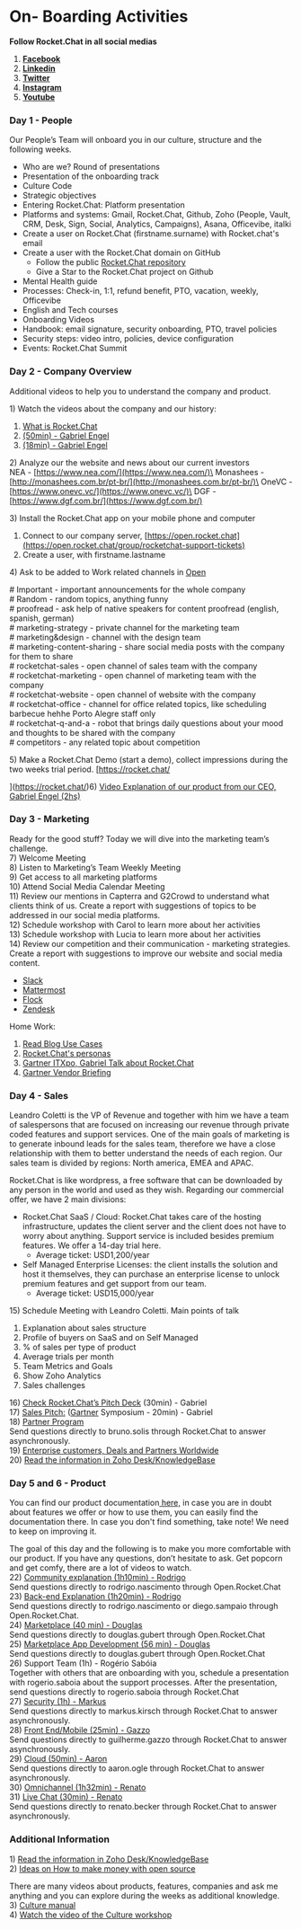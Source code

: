 # On- Boarding Activities

**Follow Rocket.Chat in all social medias**

1. [**Facebook**](https://www.facebook.com/RocketChatApp)
2. [**Linkedin**](https://www.linkedin.com/company/rocket-chat/)
3. [**Twitter**](https://twitter.com/rocketchat)
4. [**Instagram**](https://instagram.com/rocket.chat)
5. [**Youtube**](https://www.youtube.com/channel/UCin9nv7mUjoqrRiwrzS5UVQ)

### **Day 1 - People**

Our People’s Team will onboard you in our culture, structure and the following weeks.

* Who are we? Round of presentations
* Presentation of the onboarding track
* Culture Code
* Strategic objectives
* Entering Rocket.Chat: Platform presentation
* Platforms and systems: Gmail, Rocket.Chat, Github, Zoho (People, Vault, CRM, Desk, Sign, Social, Analytics, Campaigns), Asana, Officevibe, italki
* Create a user on Rocket.Chat (firstname.surname) with Rocket.chat's email
* Create a user with the Rocket.Chat domain on GitHub
  * Follow the public [Rocket.Chat repository](https://github.com/RocketChat/Rocket.Chat)
  * Give a Star to the Rocket.Chat project on Github
* Mental Health guide
* Processes: Check-in, 1:1, refund benefit, PTO, vacation, weekly, Officevibe
* English and Tech courses
* Onboarding Videos
* Handbook: email signature, security onboarding, PTO, travel policies
* Security steps: video intro, policies, device configuration
* Events: Rocket.Chat Summit

### **Day 2 - Company Overview**

Additional videos to help you to understand the company and product.

1\) Watch the videos about the company and our history:

1. [What is Rocket.Chat](https://drive.google.com/file/d/1wkYaaF0DQ7sKpzJtYs8dTxfkT4mIbMbu/view)
2. [(50min) - Gabriel Engel](https://www.youtube.com/watch?v=hXG5R15Uc-E\&t=2s)
3. [(18min) - Gabriel Engel](https://www.youtube.com/watch?v=HcnD5MdJLYM\&t=16s)

2\) Analyze our the website and news about our current investors\
NEA - [https://www.nea.com/](https://www.nea.com/)\
Monashees - [http://monashees.com.br/pt-br/](http://monashees.com.br/pt-br/)\
OneVC - [https://www.onevc.vc/](https://www.onevc.vc/)\
DGF - [https://www.dgf.com.br/](https://www.dgf.com.br/)

3\) Install the Rocket.Chat app on your mobile phone and computer

1. Connect to our company server, [https://open.rocket.chat](https://open.rocket.chat/group/rocketchat-support-tickets)
2. Create a user, with firstname.lastname

4\) Ask to be added to Work related channels in [Open](https://open.rocket.chat)

\# Important - important announcements for the whole company\
\# Random - random topics, anything funny\
\# proofread - ask help of native speakers for content proofread (english, spanish, german)\
\# marketing-strategy - private channel for the marketing team\
\# marketing\&design - channel with the design team\
\# marketing-content-sharing - share social media posts with the company for them to share\
\# rocketchat-sales - open channel of sales team with the company\
\# rocketchat-marketing - open channel of marketing team with the company\
\# rocketchat-website - open channel of website with the company\
\# rocketchat-office - channel for office related topics, like scheduling barbecue hehhe Porto Alegre staff only\
\# rocketchat-q-and-a - robot that brings daily questions about your mood and thoughts to be shared with the company\
\# competitors - any related topic about competition

5\) Make a Rocket.Chat Demo (start a demo), collect impressions during the two weeks trial period. \[https://rocket.chat/

]\(https://rocket.chat/)6) [Video Explanation of our product from our CEO, Gabriel Engel (2hs)](https://youtu.be/OtH691rD3n4)

### Day 3 - Marketing

Ready for the good stuff? Today we will dive into the marketing team’s challenge.\
7\) Welcome Meeting\
8\) Listen to Marketing’s Team Weekly Meeting\
9\) Get access to all marketing platforms\
10\) Attend Social Media Calendar Meeting\
11\) Review our mentions in Capterra and G2Crowd to understand what clients think of us. Create a report with suggestions of topics to be addressed in our social media platforms.\
12\) Schedule workshop with Carol to learn more about her activities\
13\) Schedule workshop with Lucia to learn more about her activities\
14\) Review our competition and their communication - marketing strategies. Create a report with suggestions to improve our website and social media content.

* [Slack](https://slack.com/)
* [Mattermost](https://mattermost.com/)
* [Flock](https://flock.com)
* [Zendesk](https://www.zendesk.com/)

Home Work:

1. [Read Blog Use Cases](https://rocket.chat/category/case-studies/)
2. [Rocket.Chat's personas](https://drive.google.com/file/d/10ECBIcHgSfaX0FMEXmb3Chi2uqaIMUPK/view?usp=sharing)
3. [Gartner ITXpo, Gabriel Talk about Rocket.Chat](https://www.youtube.com/watch?v=QoJpytuMhrA\&t=295s)
4. [Gartner Vendor Briefing](https://www.youtube.com/watch?v=89E3ALQ6Y7w\&feature=youtu.be)

### **Day 4 - Sales**

Leandro Coletti is the VP of Revenue and together with him we have a team of salespersons that are focused on increasing our revenue through private coded features and support services. One of the main goals of marketing is to generate inbound leads for the sales team, therefore we have a close relationship with them to better understand the needs of each region. Our sales team is divided by regions: North america, EMEA and APAC.

Rocket.Chat is like wordpress, a free software that can be downloaded by any person in the world and used as they wish. Regarding our commercial offer, we have 2 main divisions:

* Rocket.Chat SaaS / Cloud: Rocket.Chat takes care of the hosting infrastructure, updates the client server and the client does not have to worry about anything. Support service is included besides premium features. We offer a 14-day trial here.
  * Average ticket: USD1,200/year
* Self Managed Enterprise Licenses: the client installs the solution and host it themselves, they can purchase an enterprise license to unlock premium features and get support from our team.
  * Average ticket: USD15,000/year

15\) Schedule Meeting with Leandro Coletti. Main points of talk

1. Explanation about sales structure
2. Profile of buyers on SaaS and on Self Managed
3. % of sales per type of product
4. Average trials per month
5. Team Metrics and Goals
6. Show Zoho Analytics
7. Sales challenges

16\) [Check Rocket.Chat’s Pitch Deck](https://youtu.be/BEtWZ56FbWM) (30min) - Gabriel\
17\) [Sales Pitch:](https://youtu.be/QoJpytuMhrA) ([Gartner](https://www.gartner.com/en) Symposium - 20min) - Gabriel\
18\) [Partner Program](https://docs.google.com/presentation/d/1APDkXqGIN\_2PxVg3B-uVm4M-9Tq9Qkr5x43M4ousiMo/edit?usp=sharing)\
Send questions directly to bruno.solis through Rocket.Chat to answer asynchronously.\
19\) [Enterprise customers, Deals and Partners Worldwide\
](https://www.google.com/maps/d/u/0/edit?mid=1EaMrI1-Fa3Wccdh13JCCJ3\_EEUXG13uh\&ll=39.69403918637705%2C0\&z=2)20) [Read the information in Zoho Desk/KnowledgeBase](https://desk.rocket.chat/support/rocketchat/ShowHomePage.do#Solutions)

### Day 5 and 6 - Product

You can find our product documentation[ here,](https://rocket.chat/docs/) in case you are in doubt about features we offer or how to use them, you can easily find the documentation there. In case you don't find something, take note! We need to keep on improving it.

The goal of this day and the following is to make you more comfortable with our product. If you have any questions, don’t hesitate to ask. Get popcorn and get comfy, there are a lot of videos to watch.\
22\) [Community explanation (1h10min) - Rodrigo](https://youtu.be/hOzxiRHGZKY)\
Send questions directly to rodrigo.nascimento through Open.Rocket.Chat\
23\) [Back-end Explanation (1h20min) - Rodrigo](https://youtu.be/FxojM-5EBaQ)\
Send questions directly to rodrigo.nascimento or diego.sampaio through Open.Rocket.Chat.\
24\) [Marketplace (40 min) - Douglas](https://www.youtube.com/watch?v=UsIwko-B4hI\&t=908s)\
Send questions directly to douglas.gubert through Open.Rocket.Chat\
25\) [Marketplace App Development (56 min) - Douglas](https://www.youtube.com/watch?v=PaFPeD6QG9k\&t=4s)\
Send questions directly to douglas.gubert through Open.Rocket.Chat\
26\) Support Team (1h) - Rogério Sabóia\
Together with others that are onboarding with you, schedule a presentation with rogerio.saboia about the support processes. After the presentation, send questions directly to rogerio.saboia through Rocket.Chat\
27\) [Security (1h) - Markus](https://youtu.be/geKotW\_JsNo)\
Send questions directly to markus.kirsch through Rocket.Chat to answer asynchronously.\
28\) [Front End/Mobile (25min) - Gazzo](https://drive.google.com/file/d/1BpOT1z5JYjfRb5adRSnUu5bxYRsapzZi/view)\
Send questions directly to guilherme.gazzo through Rocket.Chat to answer asynchronously.\
29\) [Cloud (50min) - Aaron](https://youtu.be/iVeAS1EY99k)\
Send questions directly to aaron.ogle through Rocket.Chat to answer asynchronously.\
30\) [Omnichannel (1h32min) - Renato](https://youtu.be/9biI2J2oUnc)\
31\) [Live Chat (30min) - Renato](https://www.youtube.com/watch?v=-C\_k1sRFV9g\&t=1272s)\
Send questions directly to renato.becker through Rocket.Chat to answer asynchronously.

### **Additional Information**

1\) [Read the information in Zoho Desk/KnowledgeBase](https://desk.rocket.chat/support/rocketchat/ShowHomePage.do#Solutions)\
2\) [Ideas on How to make money with open source](https://www.cio.com/article/3178621/how-to-make-money-from-open-source-software.html)

There are many videos about products, features, companies and ask me anything and you can explore during the weeks as additional knowledge.\
3\) [Culture manual](https://docs.google.com/presentation/d/1RxxZk7briP2b1NncK2IpHQYSuPQCrlWoOv7EcC0yHtE/edit?usp=sharing)\
4\) [Watch the video of the Culture workshop](https://drive.google.com/file/d/1kI8e2hnCxfyySl7GjleWAe6ib3xOhag0/view?usp=sharing)
